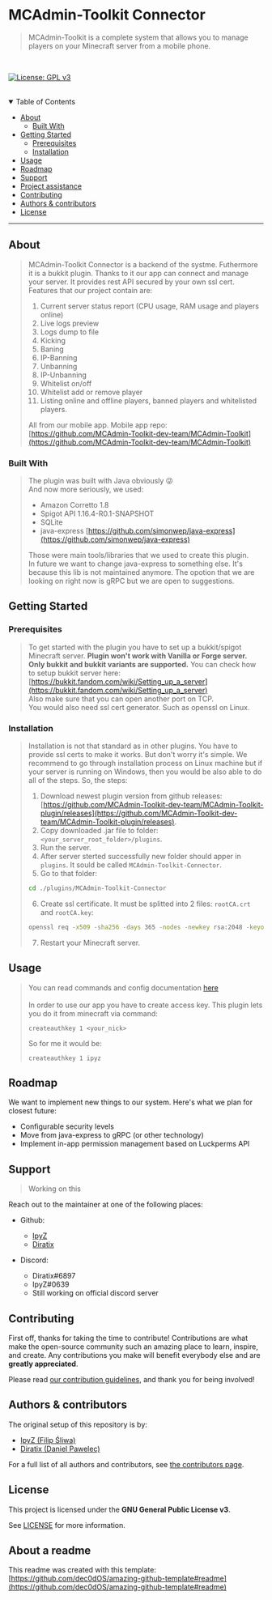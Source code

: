 # MCAdmin-Toolkit Connector

> MCAdmin-Toolkit is a complete system that allows you to manage players on your Minecraft server from a mobile phone.

<br />

[![License: GPL v3](https://img.shields.io/badge/License-GPLv3-blue.svg)](LICENSE)

<br />



<details open="open">
<summary>Table of Contents</summary>

- [About](#about)
  - [Built With](#built-with)
- [Getting Started](#getting-started)
  - [Prerequisites](#prerequisites)
  - [Installation](#installation)
- [Usage](#usage)
- [Roadmap](#roadmap)
- [Support](#support)
- [Project assistance](#project-assistance)
- [Contributing](#contributing)
- [Authors & contributors](#authors--contributors)
- [License](#license)

</details>

---

## About

> MCAdmin-Toolkit Connector is a backend of the systme. Futhermore it is a bukkit plugin. Thanks to it our app can connect and manage your server. It provides rest API secured by your own ssl cert.
> Features that our project contain are:
> 1. Current server status report (CPU usage, RAM usage and players online)
> 2. Live logs preview
> 3. Logs dump to file
> 4. Kicking
> 5. Baning
> 6. IP-Banning
> 7. Unbanning
> 8. IP-Unbanning
> 9. Whitelist on/off
> 10. Whitelist add or remove player
> 11. Listing online and offline players, banned players and whitelisted players.
> 
> All from our mobile app.
> Mobile app repo: [https://github.com/MCAdmin-Toolkit-dev-team/MCAdmin-Toolkit](https://github.com/MCAdmin-Toolkit-dev-team/MCAdmin-Toolkit)



### Built With

> The plugin was built with Java obviously :stuck_out_tongue_winking_eye: <br />
> And now more seriously, we used:
> - Amazon Corretto 1.8
> - Spigot API 1.16.4-R0.1-SNAPSHOT
> - SQLite
> - java-express [https://github.com/simonwep/java-express](https://github.com/simonwep/java-express)
> 
> Those were main tools/libraries that we used to create this plugin. <br  />
> In future we want to change java-express to something else. It's because this lib is not maintained anymore. The opotion that we are looking on right now is gRPC but we are open to suggestions.

## Getting Started

### Prerequisites

> To get started with the plugin you have to set up a bukkit/spigot Minecraft server. **Plugin won't work with Vanilla or Forge server. Only bukkit and bukkit variants are supported.** You can check how to setup bukkit server here: [https://bukkit.fandom.com/wiki/Setting_up_a_server](https://bukkit.fandom.com/wiki/Setting_up_a_server) <br />
> Also make sure that you can open another port on TCP. <br />
> You would also need ssl cert generator. Such as openssl on Linux.

### Installation

> Installation is not that standard as in other plugins. You have to provide ssl certs to make it works. But don't worry it's simple. We recommend to go through installation process on Linux machine but if your server is running on Windows, then you would be also able to do all of the steps. So, the steps:
> 1. Download newest plugin version from github releases: [https://github.com/MCAdmin-Toolkit-dev-team/MCAdmin-Toolkit-plugin/releases](https://github.com/MCAdmin-Toolkit-dev-team/MCAdmin-Toolkit-plugin/releases).
> 2. Copy downloaded .jar file to folder: `<your_server_root_folder>/plugins`.
> 3. Run the server.
> 4. After server sterted successfully new folder should apper in `plugins`. It sould be called `MCAdmin-Toolkit-Connector`.
> 5. Go to that folder: 
> ```sh
> cd ./plugins/MCAdmin-Toolkit-Connector
> ```
> 6. Create ssl certificate. It must be splitted into 2 files: `rootCA.crt` and `rootCA.key`:
> ```sh
> openssl req -x509 -sha256 -days 365 -nodes -newkey rsa:2048 -keyout rootCA.key -out rootCA.crt
> ```
> 7. Restart your Minecraft server.

## Usage

> You can read commands and config documentation [here](docs/COMMANDS.md)
> <br /><br />
> In order to use our app you have to create access key. This plugin lets you do it from minecraft via command:
> ```minecraft
> createauthkey 1 <your_nick>
> ```
> So for me it would be:
> ```minecraft
> createauthkey 1 ipyz
> ```

## Roadmap

We want to implement new things to our system. Here's what we plan for closest future:
- Configurable security levels
- Move from java-express to gRPC (or other technology)
- Implement in-app permission management based on Luckperms API

## Support

> Working on this

Reach out to the maintainer at one of the following places:

- Github:
  - [IpyZ](https://github.com/IpyZ)
  - [Diratix](https://github.com/Diratix)

- Discord:
  - Diratix#6897
  - IpyZ#0639
  - Still working on official discord server

## Contributing

First off, thanks for taking the time to contribute! Contributions are what make the open-source community such an amazing place to learn, inspire, and create. Any contributions you make will benefit everybody else and are **greatly appreciated**.


Please read [our contribution guidelines](docs/CONTRIBUTING.md), and thank you for being involved!

## Authors & contributors

The original setup of this repository is by:
- [IpyZ (Filip Śliwa)](https://github.com/IpyZ)
- [Diratix (Daniel Pawelec)](https://github.com/Diratix)

For a full list of all authors and contributors, see [the contributors page](https://github.com/MCAdmin-Toolkit-dev-team/MCAdmin-Toolkit-plugin/contributors).


## License

This project is licensed under the **GNU General Public License v3**.

See [LICENSE](LICENSE) for more information.

## About a readme
This readme was created with this template: [https://github.com/dec0dOS/amazing-github-template#readme](https://github.com/dec0dOS/amazing-github-template#readme)
